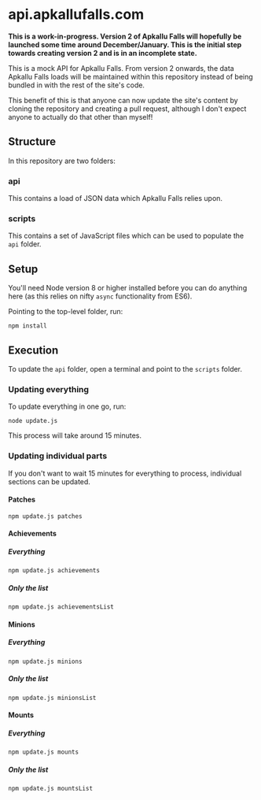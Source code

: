 # api.apkallufalls.com

**This is a work-in-progress. Version 2 of Apkallu Falls will hopefully be launched some time around December/January. This is the initial step towards creating version 2 and is in an incomplete state.**

This is a mock API for Apkallu Falls. From version 2 onwards, the data Apkallu Falls loads will be maintained within this repository instead of being bundled in with the rest of the site's code.

This benefit of this is that anyone can now update the site's content by cloning the repository and creating a pull request, although I don't expect anyone to actually do that other than myself!

## Structure

In this repository are two folders:

### api

This contains a load of JSON data which Apkallu Falls relies upon.

### scripts

This contains a set of JavaScript files which can be used to populate the `api` folder.

## Setup

You'll need Node version 8 or higher installed before you can do anything here (as this relies on nifty `async` functionality from ES6).

Pointing to the top-level folder, run:

```
npm install
```

## Execution

To update the `api` folder, open a terminal and point to the `scripts` folder.

### Updating everything

To update everything in one go, run:

```
node update.js
```

This process will take around 15 minutes.

### Updating individual parts

If you don't want to wait 15 minutes for everything to process, individual sections can be updated.

#### Patches

```
npm update.js patches
```

#### Achievements

##### Everything
```
npm update.js achievements
```

##### Only the list
```
npm update.js achievementsList
```

#### Minions

##### Everything
```
npm update.js minions
```

##### Only the list
```
npm update.js minionsList
```

#### Mounts

##### Everything
```
npm update.js mounts
```

##### Only the list
```
npm update.js mountsList
```